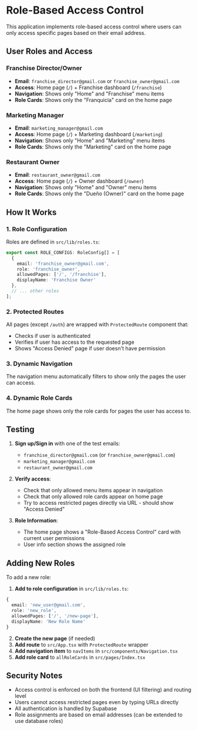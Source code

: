 # Role-Based Access Control

This application implements role-based access control where users can only access specific pages based on their email address.

## User Roles and Access

### Franchise Director/Owner
- **Email**: `franchise_director@gmail.com` or `franchise_owner@gmail.com`
- **Access**: Home page (`/`) + Franchise dashboard (`/franchise`)
- **Navigation**: Shows only "Home" and "Franchise" menu items
- **Role Cards**: Shows only the "Franquicia" card on the home page

### Marketing Manager
- **Email**: `marketing_manager@gmail.com`
- **Access**: Home page (`/`) + Marketing dashboard (`/marketing`)
- **Navigation**: Shows only "Home" and "Marketing" menu items
- **Role Cards**: Shows only the "Marketing" card on the home page

### Restaurant Owner
- **Email**: `restaurant_owner@gmail.com`
- **Access**: Home page (`/`) + Owner dashboard (`/owner`)
- **Navigation**: Shows only "Home" and "Owner" menu items
- **Role Cards**: Shows only the "Dueño (Owner)" card on the home page

## How It Works

### 1. Role Configuration
Roles are defined in `src/lib/roles.ts`:
```typescript
export const ROLE_CONFIGS: RoleConfig[] = [
  {
    email: 'franchise_owner@gmail.com',
    role: 'franchise_owner',
    allowedPages: ['/', '/franchise'],
    displayName: 'Franchise Owner'
  },
  // ... other roles
];
```

### 2. Protected Routes
All pages (except `/auth`) are wrapped with `ProtectedRoute` component that:
- Checks if user is authenticated
- Verifies if user has access to the requested page
- Shows "Access Denied" page if user doesn't have permission

### 3. Dynamic Navigation
The navigation menu automatically filters to show only the pages the user can access.

### 4. Dynamic Role Cards
The home page shows only the role cards for pages the user has access to.

## Testing

1. **Sign up/Sign in** with one of the test emails:
   - `franchise_director@gmail.com` (or `franchise_owner@gmail.com`)
   - `marketing_manager@gmail.com`
   - `restaurant_owner@gmail.com`

2. **Verify access**:
   - Check that only allowed menu items appear in navigation
   - Check that only allowed role cards appear on home page
   - Try to access restricted pages directly via URL - should show "Access Denied"

3. **Role Information**:
   - The home page shows a "Role-Based Access Control" card with current user permissions
   - User info section shows the assigned role

## Adding New Roles

To add a new role:

1. **Add to role configuration** in `src/lib/roles.ts`:
```typescript
{
  email: 'new_user@gmail.com',
  role: 'new_role',
  allowedPages: ['/', '/new-page'],
  displayName: 'New Role Name'
}
```

2. **Create the new page** (if needed)
3. **Add route** to `src/App.tsx` with `ProtectedRoute` wrapper
4. **Add navigation item** to `navItems` in `src/components/Navigation.tsx`
5. **Add role card** to `allRoleCards` in `src/pages/Index.tsx`

## Security Notes

- Access control is enforced on both the frontend (UI filtering) and routing level
- Users cannot access restricted pages even by typing URLs directly
- All authentication is handled by Supabase
- Role assignments are based on email addresses (can be extended to use database roles)
